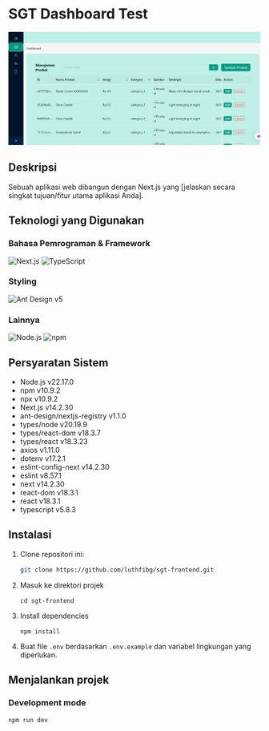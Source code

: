 # SGT Dashboard Test

![Tampilan Aplikasi](public/images/DashboardSGTtest.png)

## Deskripsi
Sebuah aplikasi web dibangun dengan Next.js yang [jelaskan secara singkat tujuan/fitur utama aplikasi Anda].

## Teknologi yang Digunakan

### Bahasa Pemrograman & Framework
![Next.js](https://img.shields.io/badge/Next.js-000000?style=for-the-badge&logo=nextdotjs&logoColor=white)
![TypeScript](https://img.shields.io/badge/TypeScript-007ACC?style=for-the-badge&logo=typescript&logoColor=white)


### Styling
![Ant Design v5](https://img.shields.io/badge/Ant%20Design%20v5-0170FE?style=for-the-badge&logo=ant-design&logoColor=white)

### Lainnya
![Node.js](https://img.shields.io/badge/Node.js-339933?style=for-the-badge&logo=nodedotjs&logoColor=white)
![npm](https://img.shields.io/badge/npm-CB383E?style=for-the-badge&logo=npm&logoColor=white)

## Persyaratan Sistem

- Node.js v22.17.0
- npm v10.9.2
- npx v10.9.2
- Next.js v14.2.30
- ant-design/nextjs-registry v1.1.0
- types/node v20.19.9
- types/react-dom v18.3.7
- types/react v18.3.23
- axios v1.11.0
- dotenv v17.2.1
- eslint-config-next v14.2.30
- eslint v8.57.1
- next v14.2.30
- react-dom v18.3.1
- react v18.3.1
- typescript v5.8.3

## Instalasi

1. Clone repositori ini:
   ```bash
   git clone https://github.com/luthfibg/sgt-frontend.git
   ```

2. Masuk ke direktori projek
   ```
   cd sgt-frontend
   ```

3. Install dependencies
   ```
   npm install
   ```

4. Buat file `.env` berdasarkan `.env.example` dan variabel lingkungan yang diperlukan.

## Menjalankan projek

### Development mode
```
npm run dev
```
